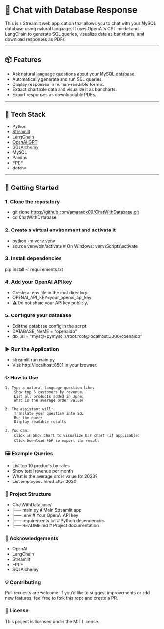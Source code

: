 # 💬 Chat with Database Response

This is a Streamlit web application that allows you to chat with your MySQL database using natural language. It uses OpenAI's GPT model and LangChain to generate SQL queries, visualize data as bar charts, and download responses as PDFs.

---

## 📦 Features

- Ask natural language questions about your MySQL database.
- Automatically generate and run SQL queries.
- Display responses in human-readable format.
- Extract chartable data and visualize it as bar charts.
- Export responses as downloadable PDFs.

---

## 🧰 Tech Stack

- Python
- [Streamlit](https://streamlit.io/)
- [LangChain](https://www.langchain.com/)
- [OpenAI GPT](https://platform.openai.com/)
- [SQLAlchemy](https://www.sqlalchemy.org/)
- MySQL
- Pandas
- FPDF
- dotenv

---

## 🚀 Getting Started

### 1. Clone the repository

- git clone https://github.com/amaandx09/ChatWithDatabase.git
- cd ChatWithDatabase

### 2. Create a virtual environment and activate it
- python -m venv venv
- source venv/bin/activate   # On Windows: venv\Scripts\activate

### 3. Install dependencies
pip install -r requirements.txt

### 4. Add your OpenAI API key
- Create a .env file in the root directory:
- OPENAI_API_KEY=your_openai_api_key
- ⚠️ Do not share your API key publicly.

### 5. Configure your database
- Edit the database config in the script
- DATABASE_NAME = "openaidb"
- db_uri = "mysql+pymysql://root:root@localhost:3306/openaidb"

### ▶️ Run the Application
- streamlit run main.py
- Visit http://localhost:8501 in your browser.


### ✨ How to Use
    1. Type a natural language question like:
        Show top 5 customers by revenue.
        List all products added in June.
        What is the average order value?

    2. The assistant will:
        Translate your question into SQL
        Run the query
        Display readable results

    3. You can:
        Click 📊 Show Chart to visualize bar chart (if applicable)
        Click Download PDF to export the result

### 🖼 Example Queries
- List top 10 products by sales
- Show total revenue per month
- What is the average order value for 2023?
- List employees hired after 2020

### 📂 Project Structure
- ChatWithDatabase/
- ├── main.py               # Main Streamlit app
- ├── .env                  # Your OpenAI API key
- ├── requirements.txt      # Python dependencies
- ├── README.md             # Project documentation


### 🙏 Acknowledgements
- OpenAI
- LangChain
- Streamlit
- FPDF
- SQLAlchemy

### 💡 Contributing
Pull requests are welcome! If you’d like to suggest improvements or add new features, feel free to fork this repo and create a PR.

### 📄 License
This project is licensed under the MIT License.




